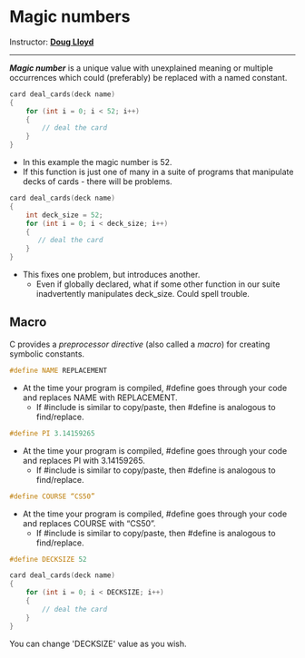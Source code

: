 # Magic numbers

Instructor: **[Doug Lloyd](https://github.com/dlloyd09)**

---

***Magic number*** is a unique value with unexplained meaning or multiple occurrences which could (preferably)
be replaced with a named constant.

```c
card deal_cards(deck name)
{
    for (int i = 0; i < 52; i++)
    {
        // deal the card
    }
}
```

- In this example the magic number is 52.
- If this function is just one of many in a suite of programs that manipulate decks of cards - there will be problems.

```c
card deal_cards(deck name)
{
    int deck_size = 52;
    for (int i = 0; i < deck_size; i++)
    {
       // deal the card
    }
}
```

- This fixes one problem, but introduces another.
  - Even if globally declared, what if some other function in our suite inadvertently manipulates deck_size.
  Could spell trouble.

## Macro

C provides a *preprocessor directive* (also called a
*macro*) for creating symbolic constants.

```c
#define NAME REPLACEMENT
```

- At the time your program is compiled, #define goes through your code and replaces NAME with REPLACEMENT.
  - If #include is similar to copy/paste, then #define is analogous to find/replace.

```c
#define PI 3.14159265
```

- At the time your program is compiled, #define goes through your code and replaces PI with 3.14159265.
  - If #include is similar to copy/paste, then #define is analogous to find/replace.

```c
#define COURSE “CS50”
```

- At the time your program is compiled, #define goes through your code and replaces COURSE with “CS50”.
  - If #include is similar to copy/paste, then #define is analogous to find/replace.

```c
#define DECKSIZE 52

card deal_cards(deck name)
{
    for (int i = 0; i < DECKSIZE; i++)
    {
        // deal the card
    }
}
```

You can change 'DECKSIZE' value as you wish.